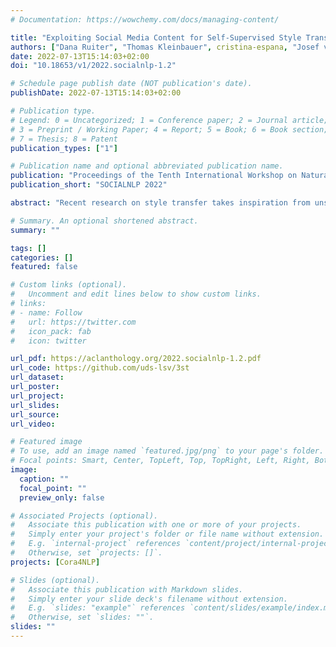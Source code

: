 ```yaml
---
# Documentation: https://wowchemy.com/docs/managing-content/

title: "Exploiting Social Media Content for Self-Supervised Style Transfer"
authors: ["Dana Ruiter", "Thomas Kleinbauer", cristina-espana, "Josef van Genabith", "Dietrich Klakow"]
date: 2022-07-13T15:14:03+02:00
doi: "10.18653/v1/2022.socialnlp-1.2"

# Schedule page publish date (NOT publication's date).
publishDate: 2022-07-13T15:14:03+02:00

# Publication type.
# Legend: 0 = Uncategorized; 1 = Conference paper; 2 = Journal article;
# 3 = Preprint / Working Paper; 4 = Report; 5 = Book; 6 = Book section;
# 7 = Thesis; 8 = Patent
publication_types: ["1"]

# Publication name and optional abbreviated publication name.
publication: "Proceedings of the Tenth International Workshop on Natural Language Processing for Social Media"
publication_short: "SOCIALNLP 2022"

abstract: "Recent research on style transfer takes inspiration from unsupervised neural machine translation (UNMT), learning from large amounts of non-parallel data by exploiting cycle consistency loss, back-translation, and denoising autoencoders. By contrast, the use of selfsupervised NMT (SSNMT), which leverages (near) parallel instances hidden in non-parallel data more efficiently than UNMT, has not yet been explored for style transfer. In this paper we present a novel Self-Supervised Style Transfer (3ST) model, which augments SSNMT with UNMT methods in order to identify and efficiently exploit supervisory signals in non-parallel social media posts. We compare 3ST with state-of-the-art (SOTA) style transfer models across civil rephrasing, formality and polarity tasks. We show that 3ST is able to balance the three major objectives (fluency, content preservation, attribute transfer accuracy) the best, outperforming SOTA models on averaged performance across their tested tasks in automatic and human evaluation."

# Summary. An optional shortened abstract.
summary: ""

tags: []
categories: []
featured: false

# Custom links (optional).
#   Uncomment and edit lines below to show custom links.
# links:
# - name: Follow
#   url: https://twitter.com
#   icon_pack: fab
#   icon: twitter

url_pdf: https://aclanthology.org/2022.socialnlp-1.2.pdf
url_code: https://github.com/uds-lsv/3st
url_dataset:
url_poster:
url_project:
url_slides:
url_source:
url_video:

# Featured image
# To use, add an image named `featured.jpg/png` to your page's folder. 
# Focal points: Smart, Center, TopLeft, Top, TopRight, Left, Right, BottomLeft, Bottom, BottomRight.
image:
  caption: ""
  focal_point: ""
  preview_only: false

# Associated Projects (optional).
#   Associate this publication with one or more of your projects.
#   Simply enter your project's folder or file name without extension.
#   E.g. `internal-project` references `content/project/internal-project/index.md`.
#   Otherwise, set `projects: []`.
projects: [Cora4NLP]

# Slides (optional).
#   Associate this publication with Markdown slides.
#   Simply enter your slide deck's filename without extension.
#   E.g. `slides: "example"` references `content/slides/example/index.md`.
#   Otherwise, set `slides: ""`.
slides: ""
---
```

